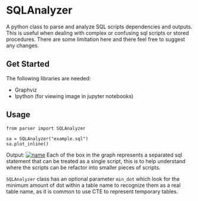 # SQLAnalyzer
A python class to parse and analyze SQL scripts dependencies and outputs. This is useful when dealing with complex or confusing sql scripts or stored procedures. There are some limitation here and there feel free to suggest any changes.

## Get Started
The following libraries are needed:
  - Graphviz
  - Ipython (for viewing image in jupyter notebooks)

## Usage
```
from parser import SQLAnalyzer

sa = SQLAnalyzer("example.sql")
sa.plot_inline()
```
Output:
[![name](https://github.com/la0bing/melpy/blob/main/sql/SQLAnalyzer/example.png)](https://github.com/la0bing/melpy/blob/main/sql/SQLAnalyzer/example.png)
Each of the box in the graph represents a separated sql statement that can be treated as a single script, this is to help understand where the scripts can be refactor into smaller pieces of scripts.

```SQLAnalyzer``` class has an optional parameter ```min_dot``` which look for the minimum amount of dot within a table name to recognize them as a real table name, as it is common to use CTE to represent temporary tables.
